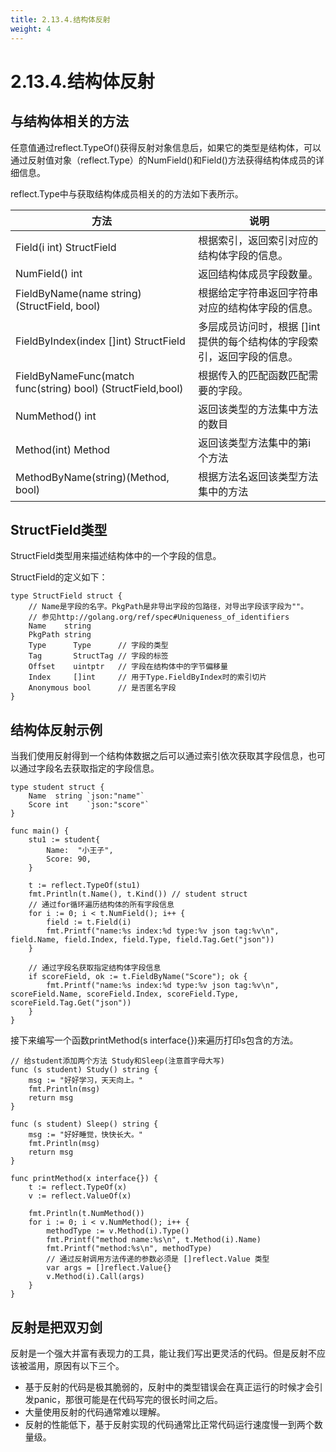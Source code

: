 ```yaml
---
title: 2.13.4.结构体反射
weight: 4
---
```

# 2.13.4.结构体反射

## 与结构体相关的方法
任意值通过reflect.TypeOf()获得反射对象信息后，如果它的类型是结构体，可以通过反射值对象（reflect.Type）的NumField()和Field()方法获得结构体成员的详细信息。

reflect.Type中与获取结构体成员相关的的方法如下表所示。

|  方法   | 说明  |
|  ----  | ----  |
|Field(i int) StructField	|根据索引，返回索引对应的结构体字段的信息。
|NumField() int	|返回结构体成员字段数量。|
|FieldByName(name string) (StructField, bool)	|根据给定字符串返回字符串对应的结构体字段的信息。|
|FieldByIndex(index []int) StructField	|多层成员访问时，根据 []int 提供的每个结构体的字段索引，返回字段的信息。|
|FieldByNameFunc(match func(string) bool) (StructField,bool)	|根据传入的匹配函数匹配需要的字段。|
|NumMethod() int	|返回该类型的方法集中方法的数目|
|Method(int) Method	|返回该类型方法集中的第i个方法|
|MethodByName(string)(Method, bool)	|根据方法名返回该类型方法集中的方法|

## StructField类型
StructField类型用来描述结构体中的一个字段的信息。

StructField的定义如下：
```aidl
type StructField struct {
    // Name是字段的名字。PkgPath是非导出字段的包路径，对导出字段该字段为""。
    // 参见http://golang.org/ref/spec#Uniqueness_of_identifiers
    Name    string
    PkgPath string
    Type      Type      // 字段的类型
    Tag       StructTag // 字段的标签
    Offset    uintptr   // 字段在结构体中的字节偏移量
    Index     []int     // 用于Type.FieldByIndex时的索引切片
    Anonymous bool      // 是否匿名字段
}
```

## 结构体反射示例
当我们使用反射得到一个结构体数据之后可以通过索引依次获取其字段信息，也可以通过字段名去获取指定的字段信息。
```aidl
type student struct {
	Name  string `json:"name"`
	Score int    `json:"score"`
}

func main() {
	stu1 := student{
		Name:  "小王子",
		Score: 90,
	}

	t := reflect.TypeOf(stu1)
	fmt.Println(t.Name(), t.Kind()) // student struct
	// 通过for循环遍历结构体的所有字段信息
	for i := 0; i < t.NumField(); i++ {
		field := t.Field(i)
		fmt.Printf("name:%s index:%d type:%v json tag:%v\n", field.Name, field.Index, field.Type, field.Tag.Get("json"))
	}

	// 通过字段名获取指定结构体字段信息
	if scoreField, ok := t.FieldByName("Score"); ok {
		fmt.Printf("name:%s index:%d type:%v json tag:%v\n", scoreField.Name, scoreField.Index, scoreField.Type, scoreField.Tag.Get("json"))
	}
}
```

接下来编写一个函数printMethod(s interface{})来遍历打印s包含的方法。
```aidl
// 给student添加两个方法 Study和Sleep(注意首字母大写)
func (s student) Study() string {
	msg := "好好学习，天天向上。"
	fmt.Println(msg)
	return msg
}

func (s student) Sleep() string {
	msg := "好好睡觉，快快长大。"
	fmt.Println(msg)
	return msg
}

func printMethod(x interface{}) {
	t := reflect.TypeOf(x)
	v := reflect.ValueOf(x)

	fmt.Println(t.NumMethod())
	for i := 0; i < v.NumMethod(); i++ {
		methodType := v.Method(i).Type()
		fmt.Printf("method name:%s\n", t.Method(i).Name)
		fmt.Printf("method:%s\n", methodType)
		// 通过反射调用方法传递的参数必须是 []reflect.Value 类型
		var args = []reflect.Value{}
		v.Method(i).Call(args)
	}
}
```

## 反射是把双刃剑
反射是一个强大并富有表现力的工具，能让我们写出更灵活的代码。但是反射不应该被滥用，原因有以下三个。
* 基于反射的代码是极其脆弱的，反射中的类型错误会在真正运行的时候才会引发panic，那很可能是在代码写完的很长时间之后。
* 大量使用反射的代码通常难以理解。
* 反射的性能低下，基于反射实现的代码通常比正常代码运行速度慢一到两个数量级。









